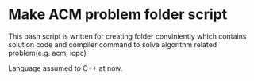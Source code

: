 # Make ACM problem folder script
This bash script is written for creating folder conviniently which contains solution code and compiler command to solve algorithm related problem(e.g. acm, icpc)

Language assumed to C++ at now.
